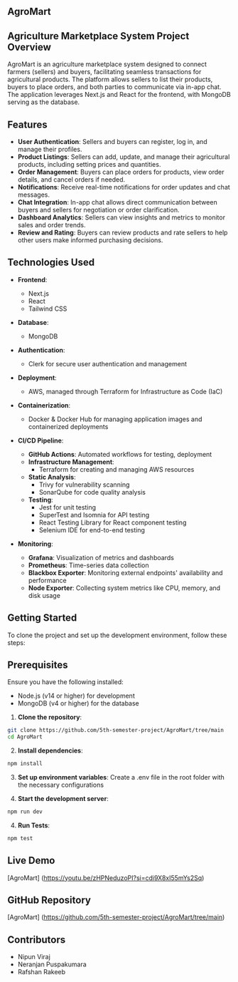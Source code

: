 ## AgroMart 

## Agriculture Marketplace System Project Overview
AgroMart is an agriculture marketplace system designed to connect farmers (sellers) and buyers, facilitating seamless transactions for agricultural products. The platform allows sellers to list their products, buyers to place orders, and both parties to communicate via in-app chat. The application leverages Next.js and React for the frontend, with MongoDB serving as the database.

## Features

- **User Authentication**: Sellers and buyers can register, log in, and manage their profiles.
- **Product Listings**: Sellers can add, update, and manage their agricultural products, including setting prices and quantities.
- **Order Management**: Buyers can place orders for products, view order details, and cancel orders if needed.
- **Notifications**: Receive real-time notifications for order updates and chat messages.
- **Chat Integration**: In-app chat allows direct communication between buyers and sellers for negotiation or order clarification.
- **Dashboard Analytics**: Sellers can view insights and metrics to monitor sales and order trends.
- **Review and Rating**: Buyers can review products and rate sellers to help other users make informed purchasing decisions.


## Technologies Used

- **Frontend**: 
  - Next.js
  - React
  - Tailwind CSS
  
- **Database**: 
  - MongoDB

- **Authentication**: 
  - Clerk for secure user authentication and management

- **Deployment**: 
  - AWS, managed through Terraform for Infrastructure as Code (IaC)

- **Containerization**: 
  - Docker & Docker Hub for managing application images and containerized deployments

- **CI/CD Pipeline**: 
  - **GitHub Actions**: Automated workflows for testing, deployment
  - **Infrastructure Management**: 
    - Terraform for creating and managing AWS resources
  - **Static Analysis**: 
    - Trivy for vulnerability scanning
    - SonarQube for code quality analysis
  - **Testing**: 
    - Jest for unit testing
    - SuperTest and Isomnia for API testing
    - React Testing Library for React component testing
    - Selenium IDE for end-to-end testing

- **Monitoring**: 
  - **Grafana**: Visualization of metrics and dashboards
  - **Prometheus**: Time-series data collection
  - **Blackbox Exporter**: Monitoring external endpoints' availability and performance
  - **Node Exporter**: Collecting system metrics like CPU, memory, and disk usage


## Getting Started
To clone the project and set up the development environment, follow these steps:

## Prerequisites
Ensure you have the following installed:

- Node.js (v14 or higher) for development
- MongoDB (v4 or higher) for the database

1.  **Clone the repository**:

```bash
git clone https://github.com/5th-semester-project/AgroMart/tree/main
cd AgroMart
```

2. **Install dependencies**:

```bash
npm install
```

3. **Set up environment variables**:
Create a .env file in the root folder with the necessary configurations 

4. **Start the development server**:

```bash
npm run dev
```

4. **Run Tests**:

```bash
npm test
```

## Live Demo
[AgroMart] (https://youtu.be/zHPNeduzoPI?si=cdi9X8xI55mYs2Sq) 


## GitHub Repository
[AgroMart] (https://github.com/5th-semester-project/AgroMart/tree/main)

## Contributors
- Nipun Viraj
- Neranjan Puspakumara
- Rafshan Rakeeb

